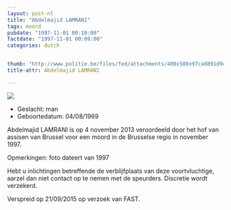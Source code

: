 ```yaml
---
layout: post-nl
title: "Abdelmajid LAMRANI"
tags: moord
pubdate: "1997-11-01 00:10:00"
factdate: "1997-11-01 00:09:00"
categories: dutch


thumb: "http://www.politie.be/files/fed/attachments/400x500x97ca8891d9c4f50f3df4fc544a19f29d_thumb.jpg.pagespeed.ic.Dz-kKGsYDG.jpg"
title-attr: Abdelmajid LAMRANI

---
```


<div class="row">

  <div class="col-xs-12 col-md-4">
         <a class="thumbnail" href="http://www.politie.be/files/fed/attachments/400x500x97ca8891d9c4f50f3df4fc544a19f29d_thumb.jpg.pagespeed.ic.Dz-kKGsYDG.jpg" title="Abdelmajid LAMRANI">
           <img src="http://www.politie.be/files/fed/attachments/400x500x97ca8891d9c4f50f3df4fc544a19f29d_thumb.jpg.pagespeed.ic.Dz-kKGsYDG.jpg" ></a>

  
  </div>
  <div class="col-xs-12 col-md-8">
 
<ul>
<li>Geslacht: man</li>
<li>Geboortedatum: 04/08/1969</li>
</ul> 


<p>Abdelmajid LAMRANI is op 4 november 2013 veroordeeld door het hof van assisen van Brussel voor een moord in de Brusselse regio in november 1997.


<p>Opmerkingen: foto dateert van 1997</p>

<p>Hebt u inlichtingen betreffende de verblijfplaats van deze voortvluchtige, aarzel dan niet contact op te nemen met de speurders. Discretie wordt verzekerd.</p>

<p>Verspreid op 21/09/2015 op verzoek van FAST.</p>


  
</div>


</div>


